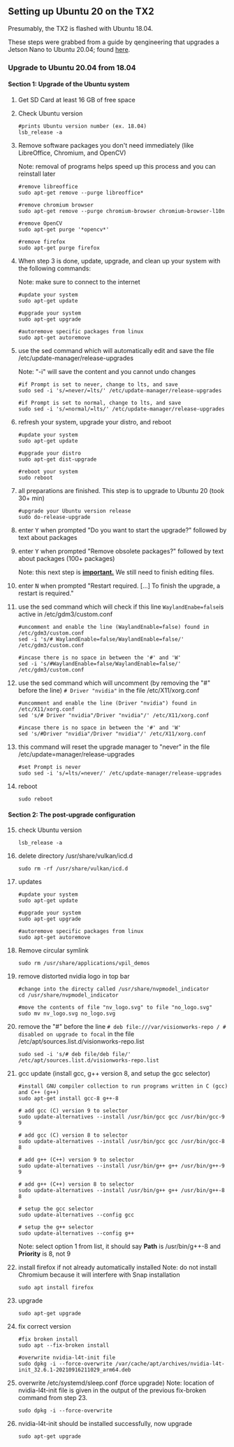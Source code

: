 ## Setting up Ubuntu 20 on the TX2

<!-- Flash TX2 with Ubuntu 18.04 -->
<!-- Another way to possibly do this is to flash the TX2 with an Ubuntu 20.04 image -->

Presumably, the TX2 is flashed with Ubuntu 18.04.
<!-- TODO: add a link to the SDK Manager page -->

These steps were grabbed from a guide by qengineering that upgrades a Jetson Nano to Ubuntu 20.04;
found [here](https://qengineering.eu/install-ubuntu-20.04-on-jetson-nano.html).

### Upgrade to Ubuntu 20.04 from 18.04

#### Section 1: Upgrade of the Ubuntu system 
1. Get SD Card at least 16 GB of free space

2. Check Ubuntu version
    ```
    #prints Ubuntu version number (ex. 18.04)
    lsb_release -a
    ```

3. Remove software packages you don't need immediately (like LibreOffice, Chromium, and OpenCV)
   
   Note: removal of programs helps speed up this process and you can reinstall later
    ```
    #remove libreoffice 
    sudo apt-get remove --purge libreoffice*
    
    #remove chromium browser
    sudo apt-get remove --purge chromium-browser chromium-browser-l10n
    
    #remove OpenCV
    sudo apt-get purge '*opencv*'
    
    #remove firefox
    sudo apt-get purge firefox
    ```    

4. When step 3 is done, update, upgrade, and clean up your system with the following commands:

   Note: make sure to connect to the internet
    ``` 
    #update your system
    sudo apt-get update 

    #upgrade your system
    sudo apt-get upgrade   

    #autoremove specific packages from linux
    sudo apt-get autoremove
    ```

5. use the sed command which will automatically edit and save the file /etc/update-manager/release-upgrades

    Note: "-i" will save the content and you cannot undo changes
    ```
    #if Prompt is set to never, change to lts, and save 
    sudo sed -i 's/=never/=lts/' /etc/update-manager/release-upgrades

    #if Prompt is set to normal, change to lts, and save 
    sudo sed -i 's/=normal/=lts/' /etc/update-manager/release-upgrades
    ```

6. refresh your system, upgrade your distro, and reboot
    ```
    #update your system
    sudo apt-get update

    #upgrade your distro
    sudo apt-get dist-upgrade

    #reboot your system
    sudo reboot
    ```

7. all preparations are finished. This step is to upgrade to Ubuntu 20 (took 30+ min)
    ```
    #upgrade your Ubuntu version release
    sudo do-release-upgrade
    ```

8. enter <kbd>Y</kbd> when prompted "Do you want to start the upgrade?" followed by text about packages

9. enter <kbd>Y</kbd> when prompted "Remove obsolete packages?" followed by text about packages (100+ packages)

    Note: this next step is **<ins>important.</ins>** We still need to finish editing files.

10. enter <kbd>N</kbd> when prompted "Restart required. [...] To finish the upgrade, a restart is required."

11. use the sed command which will check if this line ```WaylandEnabe=false```is active in /etc/gdm3/custom.conf
    ```
    #uncomment and enable the line (WaylandEnable=false) found in /etc/gdm3/custom.conf
    sed -i 's/# WaylandEnable=false/WaylandEnable=false/' /etc/gdm3/custom.conf

    #incase there is no space in between the '#' and 'W'
    sed -i 's/#WaylandEnable=false/WaylandEnable=false/' /etc/gdm3/custom.conf
    ```    

12. use the sed command which will uncomment (by removing the "#" before the line) ```# Driver "nvidia"``` in the file /etc/X11/xorg.conf
    ```
    #uncomment and enable the line (Driver "nvidia") found in /etc/X11/xorg.conf 
    sed 's/# Driver "nvidia"/Driver "nvidia"/' /etc/X11/xorg.conf 

    #incase there is no space in between the '#' and 'W'
    sed 's/#Driver "nvidia"/Driver "nvidia"/' /etc/X11/xorg.conf 
    ```

13. this command will reset the upgrade manager to "never" in the file /etc/update=manager/release-upgrades    
    ```
    #set Prompt is never 
    sudo sed -i 's/=lts/=never/' /etc/update-manager/release-upgrades
    ```

14. reboot
    ```
    sudo reboot
    ```
    
#### Section 2: The post-upgrade configuration    
15. check Ubuntu version
    ```
    lsb_release -a
    ```

16. delete directory /usr/share/vulkan/icd.d
    ```
    sudo rm -rf /usr/share/vulkan/icd.d
    ```

17. updates
    ```
    #update your system
    sudo apt-get update 

    #upgrade your system
    sudo apt-get upgrade   

    #autoremove specific packages from linux
    sudo apt-get autoremove
    ```

18. Remove circular symlink
    ```
    sudo rm /usr/share/applications/vpil_demos
    ```

19. remove distorted nvidia logo in top bar
    ```
    #change into the directy called /usr/share/nvpmodel_indicator
    cd /usr/share/nvpmodel_indicator
    
    #move the contents of file "nv_logo.svg" to file "no_logo.svg"
    sudo mv nv_logo.svg no_logo.svg
    ```

20. remove the "#" before the line ```# deb file:///var/visionworks-repo / # disabled on upgrade to focal``` in the file /etc/apt/sources.list.d/visionworks-repo.list 
    ```
    sudo sed -i 's/# deb file/deb file/' /etc/apt/sources.list.d/visionworks-repo.list 
    ```

21. gcc update (install gcc, g++ version 8, and setup the gcc selector)
    ```    
    #install GNU compiler collection to run programs written in C (gcc) and C++ (g++)
    sudo apt-get install gcc-8 g++-8        

    # add gcc (C) version 9 to selector
    sudo update-alternatives --install /usr/bin/gcc gcc /usr/bin/gcc-9 9

    # add gcc (C) version 8 to selector
    sudo update-alternatives --install /usr/bin/gcc gcc /usr/bin/gcc-8 8

    # add g++ (C++) version 9 to selector
    sudo update-alternatives --install /usr/bin/g++ g++ /usr/bin/g++-9 9

    # add g++ (C++) version 8 to selector
    sudo update-alternatives --install /usr/bin/g++ g++ /usr/bin/g++-8 8

    # setup the gcc selector
    sudo update-alternatives --config gcc

    # setup the g++ selector
    sudo update-alternatives --config g++
    ```
    Note: select option 1 from list, it should say **Path** is /usr/bin/g++-8 and **Priority** is 8, not 9

22. install firefox if not already automatically installed
    Note: do not install Chromium because it will interfere with Snap installation
    ```
    sudo apt install firefox
    ```

23. upgrade
    ```
    sudo apt-get upgrade
    ```

24. fix correct version
    ```
    #fix broken install
    sudo apt --fix-broken install

    #overwrite nvidia-l4t-init file
    sudo dpkg -i --force-overwrite /var/cache/apt/archives/nvidia-l4t-init_32.6.1-20210916211029_arm64.deb
    ```

25. overwrite /etc/systemd/sleep.conf (force upgrade)
    Note: location of nvidia-l4t-init file is given in the output of the previous fix-broken command from step 23.
    ```
    sudo dpkg -i --force-overwrite
    ```

26. nvidia-l4t-init should be installed successfully, now upgrade
    ```
    sudo apt-get upgrade
    ```


